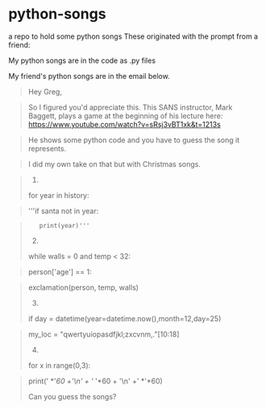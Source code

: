 # python-songs
a repo to hold some python songs
These originated with the prompt from a friend:

My python songs are in the code as .py files

My friend's python songs are in the email below.

>Hey Greg,

>So I figured you'd appreciate this.  This SANS instructor, Mark Baggett, plays a game at the beginning of his lecture here: https://www.youtube.com/watch?v=sRsj3vBT1xk&t=1213s

>He shows some python code and you have to guess the song it represents.

>I did my own take on that but with Christmas songs.  

>1) 
>for year in history:

>    '''if santa not in year:

>        print(year)'''
>
>2) 
>while walls = 0 and temp < 32:

>    person['age'] == 1:

>    exclamation(person, temp, walls)
>
>3) 
>if day = datetime(year=datetime.now(),month=12,day=25)

>    my_loc = "qwertyuiopasdfjkl;zxcvnm,."[10:18] 
>
>4) 
>for x in range(0,3):

>    print(' *'*60 +'\n' + '* '*60 + '\n' +' *'*60)
>
>Can you guess the songs?

